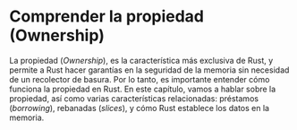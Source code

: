 # Comprender la propiedad (Ownership)

La propiedad (*Ownership*), es la característica más exclusiva de Rust, y permite a Rust hacer
garantías en la seguridad de la memoria sin necesidad de un recolector de basura.
Por lo tanto, es importante entender cómo funciona la propiedad en Rust. En este
capítulo, vamos a hablar sobre la propiedad, así como varias características relacionadas:
préstamos (*borrowing*), rebanadas (*slices*), y cómo Rust establece los datos en la memoria.
